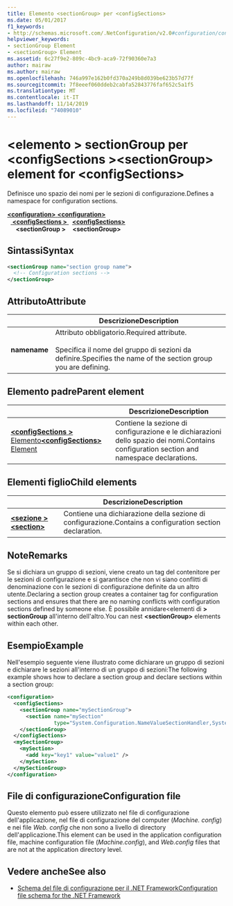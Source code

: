 ```yaml
---
title: Elemento <sectionGroup> per <configSections>
ms.date: 05/01/2017
f1_keywords:
- http://schemas.microsoft.com/.NetConfiguration/v2.0#configuration/configSections/sectionGroup
helpviewer_keywords:
- sectionGroup Element
- <sectionGroup> Element
ms.assetid: 6c27f9e2-809c-4bc9-aca9-72f90360e7a3
author: mairaw
ms.author: mairaw
ms.openlocfilehash: 746a997e162b0fd370a249b8d039be623b57d77f
ms.sourcegitcommit: 7f8eeef060ddeb2cabfa52843776faf652c5a1f5
ms.translationtype: MT
ms.contentlocale: it-IT
ms.lasthandoff: 11/14/2019
ms.locfileid: "74089010"
---
```

# <a name="sectiongroup-element-for-configsections"></a><span data-ttu-id="c007b-102">\<elemento > sectionGroup per \<configSections ></span><span class="sxs-lookup"><span data-stu-id="c007b-102">\<sectionGroup> element for \<configSections></span></span>

<span data-ttu-id="c007b-103">Definisce uno spazio dei nomi per le sezioni di configurazione.</span><span class="sxs-lookup"><span data-stu-id="c007b-103">Defines a namespace for configuration sections.</span></span>

<span data-ttu-id="c007b-104">[ **\<configuration>** ](configuration-element.md)</span><span class="sxs-lookup"><span data-stu-id="c007b-104">[**\<configuration>**](configuration-element.md)</span></span>\
<span data-ttu-id="c007b-105">&nbsp;&nbsp;[ **\<configSections >** ](configsections-element-for-configuration.md)</span><span class="sxs-lookup"><span data-stu-id="c007b-105">&nbsp;&nbsp;[**\<configSections>**](configsections-element-for-configuration.md)</span></span>\
<span data-ttu-id="c007b-106">&nbsp;&nbsp;&nbsp;&nbsp; **\<sectionGroup >**</span><span class="sxs-lookup"><span data-stu-id="c007b-106">&nbsp;&nbsp;&nbsp;&nbsp;**\<sectionGroup>**</span></span>

## <a name="syntax"></a><span data-ttu-id="c007b-107">Sintassi</span><span class="sxs-lookup"><span data-stu-id="c007b-107">Syntax</span></span>

```xml
<sectionGroup name="section group name">
  <!-- Configuration sections -->
</sectionGroup>
```

## <a name="attribute"></a><span data-ttu-id="c007b-108">Attributo</span><span class="sxs-lookup"><span data-stu-id="c007b-108">Attribute</span></span>

|           | <span data-ttu-id="c007b-109">Descrizione</span><span class="sxs-lookup"><span data-stu-id="c007b-109">Description</span></span> |
| --------- | ----------- |
| <span data-ttu-id="c007b-110">**name**</span><span class="sxs-lookup"><span data-stu-id="c007b-110">**name**</span></span>  | <span data-ttu-id="c007b-111">Attributo obbligatorio.</span><span class="sxs-lookup"><span data-stu-id="c007b-111">Required attribute.</span></span><br><br><span data-ttu-id="c007b-112">Specifica il nome del gruppo di sezioni da definire.</span><span class="sxs-lookup"><span data-stu-id="c007b-112">Specifies the name of the section group you are defining.</span></span> |

## <a name="parent-element"></a><span data-ttu-id="c007b-113">Elemento padre</span><span class="sxs-lookup"><span data-stu-id="c007b-113">Parent element</span></span>

|     | <span data-ttu-id="c007b-114">Descrizione</span><span class="sxs-lookup"><span data-stu-id="c007b-114">Description</span></span> |
| --- | ----------- |
| [<span data-ttu-id="c007b-115"> **\<configSections >** Elemento</span><span class="sxs-lookup"><span data-stu-id="c007b-115">**\<configSections>** Element</span></span>](configsections-element-for-configuration.md) | <span data-ttu-id="c007b-116">Contiene la sezione di configurazione e le dichiarazioni dello spazio dei nomi.</span><span class="sxs-lookup"><span data-stu-id="c007b-116">Contains configuration section and namespace declarations.</span></span> |

## <a name="child-elements"></a><span data-ttu-id="c007b-117">Elementi figlio</span><span class="sxs-lookup"><span data-stu-id="c007b-117">Child elements</span></span>

|     | <span data-ttu-id="c007b-118">Descrizione</span><span class="sxs-lookup"><span data-stu-id="c007b-118">Description</span></span> |
| --- | ----------- |
| [<span data-ttu-id="c007b-119"> **\<sezione >** </span><span class="sxs-lookup"><span data-stu-id="c007b-119">**\<section>**</span></span>](section-element.md) | <span data-ttu-id="c007b-120">Contiene una dichiarazione della sezione di configurazione.</span><span class="sxs-lookup"><span data-stu-id="c007b-120">Contains a configuration section declaration.</span></span> |

## <a name="remarks"></a><span data-ttu-id="c007b-121">Note</span><span class="sxs-lookup"><span data-stu-id="c007b-121">Remarks</span></span>

<span data-ttu-id="c007b-122">Se si dichiara un gruppo di sezioni, viene creato un tag del contenitore per le sezioni di configurazione e si garantisce che non vi siano conflitti di denominazione con le sezioni di configurazione definite da un altro utente.</span><span class="sxs-lookup"><span data-stu-id="c007b-122">Declaring a section group creates a container tag for configuration sections and ensures that there are no naming conflicts with configuration sections defined by someone else.</span></span> <span data-ttu-id="c007b-123">È possibile annidare\<elementi di **> sectionGroup** all'interno dell'altro.</span><span class="sxs-lookup"><span data-stu-id="c007b-123">You can nest **\<sectionGroup>** elements within each other.</span></span>

## <a name="example"></a><span data-ttu-id="c007b-124">Esempio</span><span class="sxs-lookup"><span data-stu-id="c007b-124">Example</span></span>

<span data-ttu-id="c007b-125">Nell'esempio seguente viene illustrato come dichiarare un gruppo di sezioni e dichiarare le sezioni all'interno di un gruppo di sezioni:</span><span class="sxs-lookup"><span data-stu-id="c007b-125">The following example shows how to declare a section group and declare sections within a section group:</span></span>

```xml
<configuration>
  <configSections>
    <sectionGroup name="mySectionGroup">
      <section name="mySection"
               type="System.Configuration.NameValueSectionHandler,System" />
    </sectionGroup>
  </configSections>
  <mySectionGroup>
    <mySection>
      <add key="key1" value="value1" />
    </mySection>
  </mySectionGroup>
</configuration>
```

## <a name="configuration-file"></a><span data-ttu-id="c007b-126">File di configurazione</span><span class="sxs-lookup"><span data-stu-id="c007b-126">Configuration file</span></span>

<span data-ttu-id="c007b-127">Questo elemento può essere utilizzato nel file di configurazione dell'applicazione, nel file di configurazione del computer (*Machine. config*) e nei file *Web. config* che non sono a livello di directory dell'applicazione.</span><span class="sxs-lookup"><span data-stu-id="c007b-127">This element can be used in the application configuration file, machine configuration file (*Machine.config*), and *Web.config* files that are not at the application directory level.</span></span>

## <a name="see-also"></a><span data-ttu-id="c007b-128">Vedere anche</span><span class="sxs-lookup"><span data-stu-id="c007b-128">See also</span></span>

- [<span data-ttu-id="c007b-129">Schema del file di configurazione per il .NET Framework</span><span class="sxs-lookup"><span data-stu-id="c007b-129">Configuration file schema for the .NET Framework</span></span>](index.md)
